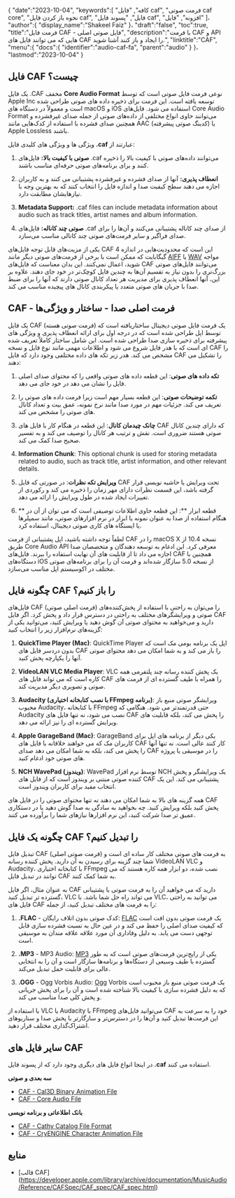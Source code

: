 {
   "date":"2023-10-04",
   "keywords":[
"کافه",
"فایل caf",
"فرمت صوتی caf core",
"نحوه باز کردن فایل caf",
"فایل",
"پسوند فایل caf",
"افزونه",
"فایل"
]،
   "author":{
      "display_name":"Shakeel Faiz"
}،
   "draft":"false",
   "toc":true,
   "title":"فرمت فایل CAF - فایل صوتی اصلی",
   "description":"با فرمت CAF و API هایی که می توانند فایل های CAF را ایجاد و باز کنند آشنا شوید.",
   "linktitle":"CAF",
   "menu":{
      "docs":{
         "identifier":"audio-caf-fa",
         "parent":"audio"
}
}،
   "lastmod":"2023-10-04"
}

## فایل CAF چیست؟

یک فایل .CAF مخفف **Core Audio Format** نوعی فرمت فایل صوتی است که توسط Apple Inc توسعه یافته است. این فرمت برای ذخیره داده های صوتی طراحی شده است و معمولاً در دستگاه های macOS و iOS استفاده می شود. فایل‌های Core Audio Format می‌توانند حاوی انواع مختلفی از داده‌های صوتی از جمله صدای غیرفشرده و همچنین صدای فشرده با استفاده از کدک‌هایی مانند AAC (کدینگ صوتی پیشرفته) یا Apple Lossless باشند.

ویژگی ها و ویژگی های کلیدی فایل **.caf** عبارتند از:

1. **صوتی با کیفیت بالا:** فایل‌های .caf می‌توانند داده‌های صوتی با کیفیت بالا را ذخیره کنند و برای برنامه‌های صوتی حرفه‌ای مناسب باشند.

2. **انعطاف پذیری:** آنها از صدای فشرده و غیرفشرده پشتیبانی می کنند و به کاربران اجازه می دهند سطح کیفیت صدا و اندازه فایل را انتخاب کنند که به بهترین وجه با نیازهایشان مطابقت دارد.

3. **Metadata Support:** .caf files can include metadata information about audio such as track titles, artist names and album information.

4. **صوتی چند کاناله:** فایل‌های .caf از صدای چند کاناله پشتیبانی می‌کنند و آن‌ها را برای صدای فراگیر و سایر فرمت‌های صوتی چند کانالی مناسب می‌سازد.

یکی از مزیت‌های قابل توجه فایل‌های CAF این است که محدودیت‌هایی در اندازه 4 گیگابایت که ممکن است با برخی از فرمت‌های صوتی دیگر مانند [AIFF](/audio/aiff/) یا [WAV](/audio/wav/) مواجه شوید، اعمال نمی‌کنند. این بدان معناست که فایل‌های CAF می‌توانند فایل‌های صوتی بزرگ‌تری را بدون نیاز به تقسیم آن‌ها به چندین فایل کوچک‌تر در خود جای دهند. علاوه بر این، آنها انعطاف پذیری برای مدیریت هر تعداد کانال صوتی دارند که آنها را برای ضبط صدا با جریان های صوتی متعدد یا پیکربندی کانال های پیچیده مناسب می کند.

## CAF - فرمت اصلی صدا - ساختار و ویژگی‌ها

یک فایل CAF (فرمت صوتی هسته) یک فرمت فایل صوتی دیجیتال ساختاریافته است که توسط اپل طراحی شده است که در درجه اول برای ارائه انعطاف پذیری و ویژگی های پیشرفته برای ذخیره سازی صدا طراحی شده است. این شامل ساختار کاملاً تعریف شده ای است که با هدر فایل شروع می شود و اطلاعات مهمی مانند نوع فایل و نسخه CAF را مشخص می کند. هدر زیر تکه های داده مختلفی وجود دارد که فایل CAF را تشکیل می دهند:

1.  **تکه داده های صوتی**: این قطعه داده های صوتی واقعی را که محتوای صدای اصلی فایل را نشان می دهد در خود جای می دهد.
    
2.  **تکمه توضیحات صوتی**: این قطعه بسیار مهم است زیرا فرمت داده های صوتی را تعریف می کند. جزئیات مهم در مورد صدا مانند نرخ نمونه، عمق بیت و تعداد کانال های صوتی را مشخص می کند.
    
3.  **چانک چیدمان کانال**: این قطعه در هنگام کار با فایل های CAF که دارای چندین کانال صوتی هستند ضروری است. نقش و ترتیب هر کانال را توصیف می کند و به تفسیر صحیح صدا کمک می کند.
    
4.  **Information Chunk**: This optional chunk is used for storing metadata related to audio, such as track title, artist information, and other relevant details.
    
5.  **ویرایش تکه نظرات**: در صورتی که فایل CAF تحت ویرایش یا حاشیه نویسی قرار گرفته باشد، این قسمت نظرات دارای مهر زمان را ذخیره می کند و رکوردی از تغییرات ایجاد شده در طول ویرایش را ارائه می دهد.
    
6.  ** قطعه ابزار **: این قطعه حاوی اطلاعات توصیفی است که می توان از آن در هنگام استفاده از صدا به عنوان نمونه یا ابزار در نرم افزارهای صوتی، مانند سمپلرها یا ایستگاه های کاری صوتی دیجیتال، استفاده کرد.
    

لطفاً توجه داشته باشید، اپل پشتیبانی از فرمت CAF را در macOS X نسخه 10.4 از طریق Core Audio API معرفی کرد. این ادغام به توسعه دهندگان و متخصصان صدا اجازه می داد تا از قابلیت های آن نهایت استفاده را ببرند. فایل‌های CAF همچنین با دستگاه‌های iOS از نسخه 5.0 سازگار شده‌اند و فرمت آن را برای برنامه‌های صوتی مختلف در اکوسیستم اپل مناسب می‌سازد.

## چگونه فایل CAF را باز کنیم؟

فایل‌های CAF (فرمت اصلی صوتی) را می‌توان به راحتی با استفاده از پخش‌کننده‌های صوتی و ویرایشگرهای مختلف به راحتی در دسترس قرار داد و پخش کرد. اگر فایل CAF دارید و می‌خواهید به محتوای صوتی آن گوش دهید یا ویرایش کنید، می‌توانید یکی از گزینه‌های نرم‌افزار زیر را انتخاب کنید:

1.  **QuickTime Player (Mac)**: QuickTime Player اپل یک برنامه بومی مک است که بدون دردسر فایل های CAF را باز می کند و به شما امکان می دهد محتوای صوتی آنها را یکپارچه پخش کنید.
    
2.  **VideoLAN VLC Media Player**: VLC یک پخش کننده رسانه چند پلتفرمی همه کاره است که می تواند فایل های CAF را همراه با طیف گسترده ای از فرمت های صوتی و تصویری دیگر مدیریت کند.
    
3.  **Audacity (با نصب کتابخانه اختیاری FFmpeg برنامه)**: ویرایشگر صوتی منبع باز محبوب Audacity، با کتابخانه FFmpeg حتی قدرتمندتر می شود. هنگامی که Audacity نصب می شود، نه تنها فایل های CAF را پخش می کند، بلکه قابلیت های ویرایش گسترده ای را نیز ارائه می دهد.
    
4.  **Apple GarageBand (Mac)**: GarageBand یکی دیگر از برنامه های اپل برای کاربران مک که می خواهند خلاقانه با فایل های CAF کار کنند عالی است. نه تنها آنها را پخش می کند، بلکه به شما امکان می دهد صدای CAF را در موسیقی یا پروژه های صوتی خود ادغام کنید.
    
5.  **NCH WavePad (ویندوز)**: WavePad توسط نرم افزار NCH یک ویرایشگر و پخش کننده صوتی مبتنی بر ویندوز است که از فایل های CAF پشتیبانی می کند. این یک انتخاب مفید برای کاربران ویندوز است.
    

همه گزینه های بالا به شما امکان می دهند نه تنها محتوای صوتی را در فایل های CAF پخش کنید بلکه ویرایش کنید. چه بخواهید به سادگی به صدا گوش دهید یا در دستکاری عمیق تر صدا شرکت کنید، این نرم افزارها نیازهای شما را برآورده می کنند.

## چگونه یک فایل CAF را تبدیل کنیم؟

تبدیل فایل CAF (فرمت صوتی اصلی) به فرمت های صوتی مختلف کار ساده ای است و شما چند گزینه برای رسیدن به آن دارید. پخش کننده رسانه VideoLAN VLC و Audacity، با کتابخانه اختیاری FFmpeg نصب شده، دو ابزار همه کاره هستند که می توانند در تبدیل فایل CAF به شما کمک کنند.

به عنوان مثال، اگر فایل CAF دارید که می خواهید آن را به فرمت صوتی با پشتیبانی گسترده تر تبدیل کنید، VLC می تواند راه حل شما باشد. با VLC، می توانید به راحتی فایل های CAF را به فرمت های مختلف تبدیل کنید، از جمله:

1.  **.FLAC** - کدک صوتی بدون اتلاف رایگان: [FLAC](/audio/flac) یک فرمت صوتی بدون افت است که کیفیت صدای اصلی را حفظ می کند و در عین حال به نسبت فشرده سازی قابل توجهی دست می یابد. به دلیل وفاداری آن مورد علاقه علاقه مندان به موسیقی است.

2.  **.MP3** - MP3 Audio: [MP3](/audio/mp3/) یکی از رایج‌ترین فرمت‌های صوتی است که به طور گسترده با طیف وسیعی از دستگاه‌ها و برنامه‌ها سازگار است و آن را به انتخابی عالی برای قابلیت حمل تبدیل می‌کند.

3.  **.OGG** - Ogg Vorbis Audio: [Ogg](/audio/ogg/) Vorbis یک فرمت صوتی منبع باز محبوب است که به دلیل فشرده سازی با کیفیت بالا شناخته شده است و آن را برای پخش جریانی و پخش کلی صدا مناسب می کند.
   

با استفاده از VLC یا Audacity با FFmpeg می‌توانید فایل‌های CAF خود را به سرعت به این فرمت‌ها تبدیل کنید و آن‌ها را در دسترس‌تر و سازگارتر با پخش صدا و سناریوهای اشتراک‌گذاری مختلف قرار دهید.

## سایر فایل های CAF

در اینجا انواع فایل های دیگری وجود دارد که از پسوند فایل **.caf** استفاده می کنند.

**سه بعدی و صوتی**
- [CAF - Cal3D Binary Animation File](/3d/caf-cal3d/)
- [CAF - Core Audio File](/audio/caf/)

**بانک اطلاعاتی و برنامه نویسی**
- [CAF - Cathy Catalog File Format](/database/caf/)
- [CAF - CryENGINE Character Animation File](/programming/caf-cryengine/)

## منابع
* [قالب CAF] (https://developer.apple.com/library/archive/documentation/MusicAudio/Reference/CAFSpec/CAF_spec/CAF_spec.html)


